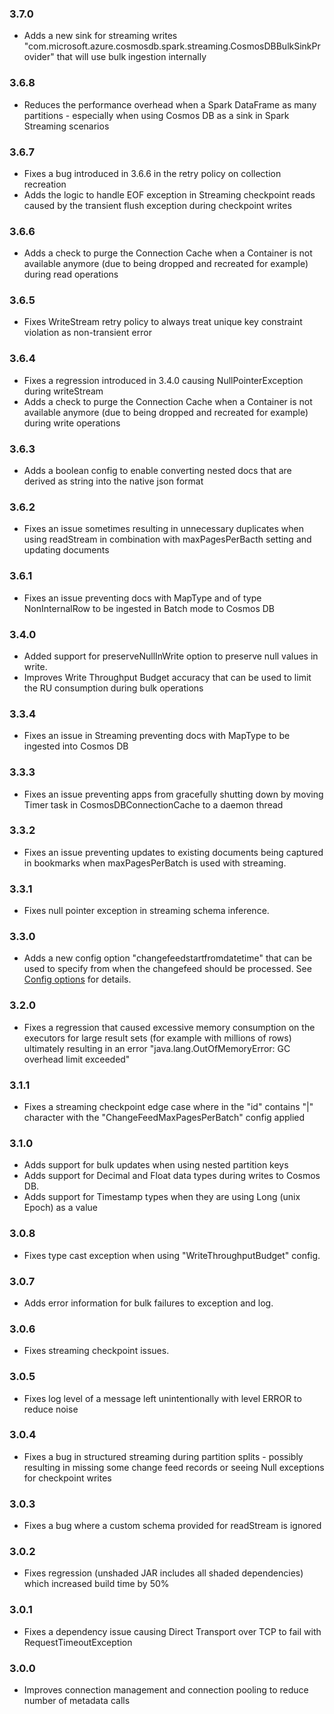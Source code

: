 ### 3.7.0
- Adds a new sink for streaming writes "com.microsoft.azure.cosmosdb.spark.streaming.CosmosDBBulkSinkProvider" that will use bulk ingestion internally

### 3.6.8
- Reduces the performance overhead when a Spark DataFrame as many partitions - especially when using  Cosmos DB as a sink in Spark Streaming scenarios

### 3.6.7
- Fixes a bug introduced in 3.6.6 in the retry policy on collection recreation
- Adds the logic to handle EOF exception in Streaming checkpoint reads caused by the transient flush exception during checkpoint writes

### 3.6.6
- Adds a check to purge the Connection Cache when a Container is not available anymore (due to being dropped and recreated for example) during read operations

### 3.6.5
- Fixes WriteStream retry policy to always treat unique key constraint violation as non-transient error

### 3.6.4
- Fixes a regression introduced in 3.4.0 causing NullPointerException during writeStream 
- Adds a check to purge the Connection Cache when a Container is not available anymore (due to being dropped and recreated for example) during write operations

### 3.6.3
- Adds a boolean config to enable converting nested docs that are derived as string into the native json format  

### 3.6.2
- Fixes an issue sometimes resulting in unnecessary duplicates when using readStream in combination with maxPagesPerBacth setting and updating documents  

### 3.6.1
- Fixes an issue preventing docs with MapType and of type NonInternalRow to be ingested in Batch mode to Cosmos DB 

### 3.4.0
- Added support for preserveNullInWrite option to preserve null values in write.
- Improves Write Throughput Budget accuracy that can be used to limit the RU consumption during bulk operations

### 3.3.4
- Fixes an issue in Streaming preventing docs with MapType to be ingested into Cosmos DB

### 3.3.3
- Fixes an issue preventing apps from gracefully shutting down by moving Timer task in CosmosDBConnectionCache to a daemon thread

### 3.3.2
- Fixes an issue preventing updates to existing documents being captured in bookmarks when maxPagesPerBatch is used with streaming. 

### 3.3.1
- Fixes null pointer exception in streaming schema inference. 

### 3.3.0
- Adds a new config option "changefeedstartfromdatetime" that can be used to specify from when the changefeed should be processed. See [Config options](https://github.com/Azure/azure-cosmosdb-spark/wiki/Configuration-references) for details.

### 3.2.0
- Fixes a regression that caused excessive memory consumption on the executors for large result sets (for example with millions of rows) ultimately resulting in an error "java.lang.OutOfMemoryError: GC overhead limit exceeded"

### 3.1.1
- Fixes a streaming checkpoint edge case where in the "id" contains "|" character with the "ChangeFeedMaxPagesPerBatch" config applied

### 3.1.0
- Adds support for bulk updates when using nested partition keys
- Adds support for Decimal and Float data types during writes to Cosmos DB.
- Adds support for Timestamp types when they are using Long (unix Epoch) as a value

### 3.0.8
- Fixes type cast exception when using "WriteThroughputBudget" config.

### 3.0.7
- Adds error information for bulk failures to exception and log.

### 3.0.6
- Fixes streaming checkpoint issues.

### 3.0.5
- Fixes log level of a message left unintentionally with level ERROR to reduce noise

### 3.0.4
- Fixes a bug in structured streaming during partition splits - possibly resulting in missing some change feed records or seeing Null exceptions for checkpoint writes

### 3.0.3
- Fixes a bug where a custom schema provided for readStream is ignored

### 3.0.2
- Fixes regression (unshaded JAR includes all shaded dependencies) which increased build time by 50%

### 3.0.1
- Fixes a dependency issue causing Direct Transport over TCP to fail with RequestTimeoutException

### 3.0.0
- Improves connection management and connection pooling to reduce number of metadata calls
